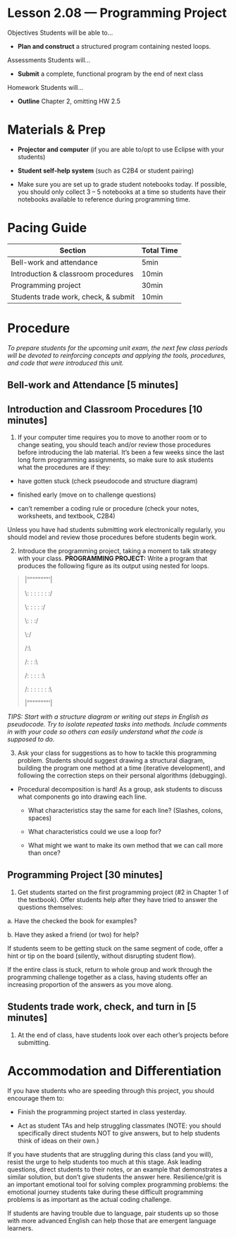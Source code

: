 Lesson 2.08 — Programming Project
====================================================================================================

Objectives Students will be able to…

-   **Plan and construct** a structured program containing nested loops.

Assessments Students will...

-   **Submit** a complete, functional program by the end of next class

Homework Students will...

-   **Outline** Chapter 2, omitting HW 2.5

Materials & Prep
================

-   **Projector and computer** (if you are able to/opt to use Eclipse with your students)

-   **Student self-help system** (such as C2B4 or student pairing)

-   Make sure you are set up to grade student notebooks today. If possible, you should only collect 3 – 5 notebooks at a time so students have their notebooks available to reference during programming time.

Pacing Guide
============

| Section                              | Total Time |
|--------------------------------------|------------|
| Bell-work and attendance             | 5min       |
| Introduction & classroom procedures  | 10min      |
| Programming project                  | 30min      |
| Students trade work, check, & submit | 10min      |

Procedure
=========

*To prepare students for the upcoming unit exam, the next few class periods will be devoted to reinforcing concepts and applying the tools, procedures, and code that were introduced this unit.*

Bell-work and Attendance \[5 minutes\]
--------------------------------------

Introduction and Classroom Procedures \[10 minutes\]
----------------------------------------------------

1. If your computer time requires you to move to another room or to change seating, you should teach and/or review those procedures before introducing the lab material. It’s been a few weeks since the last long form programming assignments, so make sure to ask students what the procedures are if they:

-   have gotten stuck (check pseudocode and structure diagram)

-   finished early (move on to challenge questions)

-   can’t remember a coding rule or procedure (check your notes, worksheets, and textbook, C2B4)

Unless you have had students submitting work electronically regularly, you should model and review those procedures before students begin work.

2. Introduce the programming project, taking a moment to talk strategy with your class.
**PROGRAMMING PROJECT:** Write a program that produces the following figure as its output using nested for loops.

> |””””””””’|
>
> \\: : : : : : :/
>
> \\: : : : :/
>
> \\: : :/
>
> \\:/
>
> /:\\
>
> /: : :\\
>
> /: : : : :\\
>
> /: : : : : : :\\
>
> |””””””””’|

*TIPS: Start with a structure diagram or writing out steps in English as pseudocode. Try to isolate repeated tasks into methods. Include comments in with your code so others can easily understand what the code is supposed to do.*

3. Ask your class for suggestions as to how to tackle this programming problem. Students should suggest drawing a structural diagram, building the program one method at a time (iterative development), and following the correction steps on their personal algorithms (debugging).

-   Procedural decomposition is hard! As a group, ask students to discuss what components go into drawing each line.

    -   What characteristics stay the same for each line? (Slashes, colons, spaces)

    -   What characteristics could we use a loop for?

    -   What might we want to make its own method that we can call more than once?

Programming Project \[30 minutes\]
----------------------------------

1. Get students started on the first programming project (\#2 in Chapter 1 of the textbook). Offer students help after they have tried to answer the questions themselves:

a. Have the checked the book for examples?

b. Have they asked a friend (or two) for help?

If students seem to be getting stuck on the same segment of code, offer a hint or tip on the board (silently, without disrupting student flow).

If the entire class is stuck, return to whole group and work through the programming challenge together as a class, having students offer an increasing proportion of the answers as you move along.

Students trade work, check, and turn in \[5 minutes\]
-----------------------------------------------------

1. At the end of class, have students look over each other’s projects before submitting.

Accommodation and Differentiation
=================================

If you have students who are speeding through this project, you should encourage them to:

-   Finish the programming project started in class yesterday.

-   Act as student TAs and help struggling classmates (NOTE: you should specifically direct students NOT to give answers, but to help students think of ideas on their own.)

If you have students that are struggling during this class (and you will), resist the urge to help students too much at this stage. Ask leading questions, direct students to their notes, or an example that demonstrates a similar solution, but don’t give students the answer here. Resilience/grit is an important emotional tool for solving complex programming problems: the emotional journey students take during these difficult programming problems is as important as the actual coding challenge.

If students are having trouble due to language, pair students up so those with more advanced English can help those that are emergent language learners.
